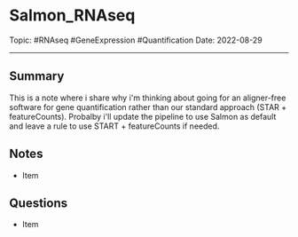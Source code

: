 
# Salmon_RNAseq
Topic: #RNAseq #GeneExpression #Quantification
Date: 2022-08-29

---

## Summary
This is a note where i share why i'm thinking about going for an aligner-free software for gene quantification rather than our standard approach (STAR + featureCounts). Probalby i'll update the pipeline to use Salmon as default and leave a rule to use START + featureCounts if needed.

## Notes
- Item

## Questions
- Item



